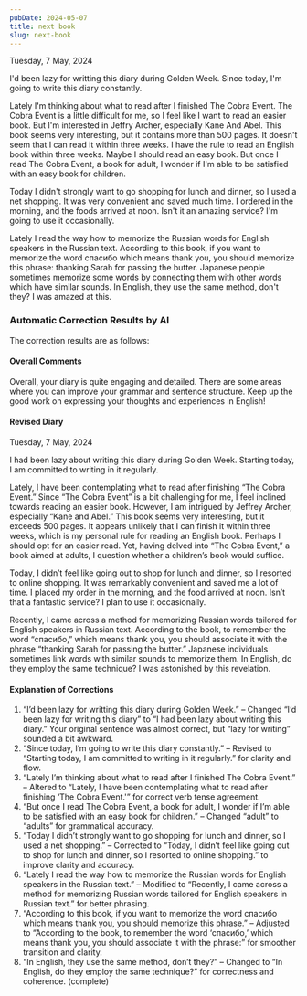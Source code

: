 ```yaml
---
pubDate: 2024-05-07
title: next book
slug: next-book
---
```


Tuesday, 7 May, 2024

I'd been lazy for writting this diary during Golden Week. Since today, I'm going to write this diary constantly.

Lately I'm thinking about what to read after I finished The Cobra Event. The Cobra Event is a little difficult for me, so I feel like I want to read an easier book. But I'm interested in Jeffry Archer, especially Kane And Abel. This book seems very interesting, but it contains more than 500 pages. It doesn't seem that I can read it within three weeks. I have the rule to read an English book within three weeks. Maybe I should read an easy book. But once I read The Cobra Event, a book for adult, I wonder if I'm able to be satisfied with an easy book for children.

Today I didn't strongly want to go shopping for lunch and dinner, so I used a net shopping. It was very convenient and saved much time. I ordered in the morning, and the foods arrived at noon. Isn't it an amazing service? I'm going to use it occasionally.

Lately I read the way how to memorize the Russian words for English speakers in the Russian text. According to this book, if you want to memorize the word спасибо which means thank you, you should memorize this phrase: thanking Sarah for passing the butter. Japanese people sometimes memorize some words by connecting them with other words which have similar sounds. In English, they use the same method, don't they? I was amazed at this.

### Automatic Correction Results by AI
The correction results are as follows:

#### Overall Comments
Overall, your diary is quite engaging and detailed. There are some areas where you can improve your grammar and sentence structure. Keep up the good work on expressing your thoughts and experiences in English!

#### Revised Diary
Tuesday, 7 May, 2024

I had been lazy about writing this diary during Golden Week. Starting today, I am committed to writing in it regularly.

Lately, I have been contemplating what to read after finishing “The Cobra Event.” Since “The Cobra Event” is a bit challenging for me, I feel inclined towards reading an easier book. However, I am intrigued by Jeffrey Archer, especially “Kane and Abel.” This book seems very interesting, but it exceeds 500 pages. It appears unlikely that I can finish it within three weeks, which is my personal rule for reading an English book. Perhaps I should opt for an easier read. Yet, having delved into “The Cobra Event,” a book aimed at adults, I question whether a children’s book would suffice.

Today, I didn’t feel like going out to shop for lunch and dinner, so I resorted to online shopping. It was remarkably convenient and saved me a lot of time. I placed my order in the morning, and the food arrived at noon. Isn’t that a fantastic service? I plan to use it occasionally.

Recently, I came across a method for memorizing Russian words tailored for English speakers in Russian text. According to the book, to remember the word “спасибо,” which means thank you, you should associate it with the phrase “thanking Sarah for passing the butter.” Japanese individuals sometimes link words with similar sounds to memorize them. In English, do they employ the same technique? I was astonished by this revelation.

#### Explanation of Corrections
1. “I’d been lazy for writting this diary during Golden Week.” – Changed “I’d been lazy for writing this diary” to “I had been lazy about writing this diary.” Your original sentence was almost correct, but “lazy for writing” sounded a bit awkward.
2. “Since today, I’m going to write this diary constantly.” – Revised to “Starting today, I am committed to writing in it regularly.” for clarity and flow.
3. “Lately I’m thinking about what to read after I finished The Cobra Event.” – Altered to “Lately, I have been contemplating what to read after finishing ‘The Cobra Event.'” for correct verb tense agreement.
4. “But once I read The Cobra Event, a book for adult, I wonder if I’m able to be satisfied with an easy book for children.” – Changed “adult” to “adults” for grammatical accuracy.
5. “Today I didn’t strongly want to go shopping for lunch and dinner, so I used a net shopping.” – Corrected to “Today, I didn’t feel like going out to shop for lunch and dinner, so I resorted to online shopping.” to improve clarity and accuracy.
6. “Lately I read the way how to memorize the Russian words for English speakers in the Russian text.” – Modified to “Recently, I came across a method for memorizing Russian words tailored for English speakers in Russian text.” for better phrasing.
7. “According to this book, if you want to memorize the word спасибо which means thank you, you should memorize this phrase.” – Adjusted to “According to the book, to remember the word ‘спасибо,’ which means thank you, you should associate it with the phrase:” for smoother transition and clarity.
8. “In English, they use the same method, don’t they?” – Changed to “In English, do they employ the same technique?” for correctness and coherence. (complete)